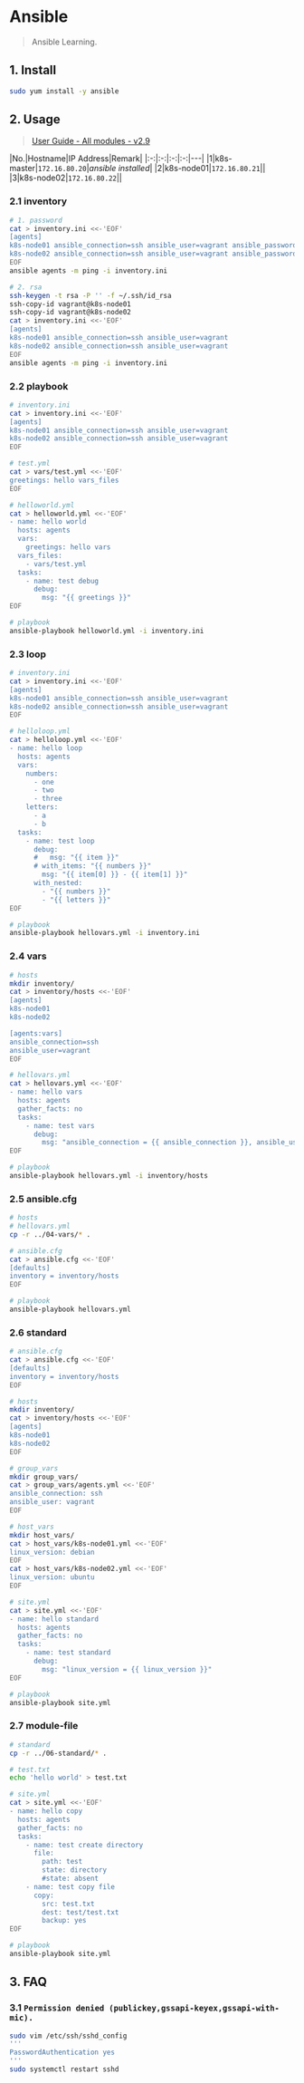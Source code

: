 # Ansible

> Ansible Learning.

## 1. Install

```bash
sudo yum install -y ansible
```

## 2. Usage

> [User Guide - All modules - v2.9](https://docs.ansible.com/ansible/2.9/modules/list_of_all_modules.html)

|No.|Hostname|IP Address|Remark|
|:-:|:-:|:-:|:-:|---|
|1|k8s-master|`172.16.80.20`|*ansible installed*|
|2|k8s-node01|`172.16.80.21`||
|3|k8s-node02|`172.16.80.22`||

### 2.1 inventory

```bash
# 1. password
cat > inventory.ini <<-'EOF'
[agents]
k8s-node01 ansible_connection=ssh ansible_user=vagrant ansible_password=vagrant
k8s-node02 ansible_connection=ssh ansible_user=vagrant ansible_password=vagrant
EOF
ansible agents -m ping -i inventory.ini

# 2. rsa
ssh-keygen -t rsa -P '' -f ~/.ssh/id_rsa
ssh-copy-id vagrant@k8s-node01
ssh-copy-id vagrant@k8s-node02
cat > inventory.ini <<-'EOF'
[agents]
k8s-node01 ansible_connection=ssh ansible_user=vagrant
k8s-node02 ansible_connection=ssh ansible_user=vagrant
EOF
ansible agents -m ping -i inventory.ini
```

### 2.2 playbook

```bash
# inventory.ini
cat > inventory.ini <<-'EOF'
[agents]
k8s-node01 ansible_connection=ssh ansible_user=vagrant
k8s-node02 ansible_connection=ssh ansible_user=vagrant
EOF

# test.yml
cat > vars/test.yml <<-'EOF'
greetings: hello vars_files
EOF

# helloworld.yml
cat > helloworld.yml <<-'EOF'
- name: hello world
  hosts: agents
  vars:
    greetings: hello vars
  vars_files:
    - vars/test.yml
  tasks:
    - name: test debug
      debug:
        msg: "{{ greetings }}"
EOF

# playbook
ansible-playbook helloworld.yml -i inventory.ini
```

### 2.3 loop

```bash
# inventory.ini
cat > inventory.ini <<-'EOF'
[agents]
k8s-node01 ansible_connection=ssh ansible_user=vagrant
k8s-node02 ansible_connection=ssh ansible_user=vagrant
EOF

# helloloop.yml
cat > helloloop.yml <<-'EOF'
- name: hello loop
  hosts: agents
  vars:
    numbers:
      - one
      - two
      - three
    letters:
      - a
      - b
  tasks:
    - name: test loop
      debug:
      #   msg: "{{ item }}"
      # with_items: "{{ numbers }}"
        msg: "{{ item[0] }} - {{ item[1] }}"
      with_nested:
        - "{{ numbers }}"
        - "{{ letters }}"
EOF

# playbook
ansible-playbook hellovars.yml -i inventory.ini
```

### 2.4 vars

```bash
# hosts
mkdir inventory/
cat > inventory/hosts <<-'EOF'
[agents]
k8s-node01
k8s-node02

[agents:vars]
ansible_connection=ssh
ansible_user=vagrant
EOF

# hellovars.yml
cat > hellovars.yml <<-'EOF'
- name: hello vars
  hosts: agents
  gather_facts: no
  tasks:
    - name: test vars
      debug:
        msg: "ansible_connection = {{ ansible_connection }}, ansible_user = {{ ansible_user }}"
EOF

# playbook
ansible-playbook hellovars.yml -i inventory/hosts
```

### 2.5 ansible.cfg

```bash
# hosts
# hellovars.yml
cp -r ../04-vars/* .

# ansible.cfg
cat > ansible.cfg <<-'EOF'
[defaults]
inventory = inventory/hosts
EOF

# playbook
ansible-playbook hellovars.yml
```

### 2.6 standard

```bash
# ansible.cfg
cat > ansible.cfg <<-'EOF'
[defaults]
inventory = inventory/hosts
EOF

# hosts
mkdir inventory/
cat > inventory/hosts <<-'EOF'
[agents]
k8s-node01
k8s-node02
EOF

# group_vars
mkdir group_vars/
cat > group_vars/agents.yml <<-'EOF'
ansible_connection: ssh
ansible_user: vagrant
EOF

# host_vars
mkdir host_vars/
cat > host_vars/k8s-node01.yml <<-'EOF'
linux_version: debian
EOF
cat > host_vars/k8s-node02.yml <<-'EOF'
linux_version: ubuntu
EOF

# site.yml
cat > site.yml <<-'EOF'
- name: hello standard
  hosts: agents
  gather_facts: no
  tasks:
    - name: test standard
      debug:
        msg: "linux_version = {{ linux_version }}"
EOF

# playbook
ansible-playbook site.yml
```

### 2.7 module-file

```bash
# standard
cp -r ../06-standard/* .

# test.txt
echo 'hello world' > test.txt

# site.yml
cat > site.yml <<-'EOF'
- name: hello copy
  hosts: agents
  gather_facts: no
  tasks:
    - name: test create directory
      file:
        path: test
        state: directory
        #state: absent
    - name: test copy file
      copy:
        src: test.txt
        dest: test/test.txt
        backup: yes
EOF

# playbook
ansible-playbook site.yml
```

## 3. FAQ

### 3.1 `Permission denied (publickey,gssapi-keyex,gssapi-with-mic).`

```bash
sudo vim /etc/ssh/sshd_config
'''
PasswordAuthentication yes
'''
sudo systemctl restart sshd
```
